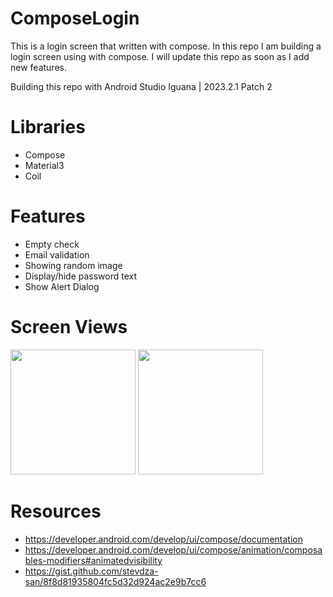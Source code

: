 # ComposeLogin
This is a login screen that written with compose. In this repo I am building a login screen using with compose. I will update this repo as soon as I add new features.

Building this repo with Android Studio Iguana | 2023.2.1 Patch 2


# Libraries
- Compose
- Material3
- Coil

# Features
- Empty check
- Email validation
- Showing random image
- Display/hide password text
- Show Alert Dialog

# Screen Views

<img src="https://github.com/mustafaberk1996/ComposeLogin/assets/57665619/2304a98a-40e1-41ec-ad48-f0af3923faf3" width="200px" />
<img src="https://github.com/mustafaberk1996/ComposeLogin/assets/57665619/50e34c3a-f5ea-4a5e-8b97-e3731268ae7c" width="200px" />

# Resources
- https://developer.android.com/develop/ui/compose/documentation
- https://developer.android.com/develop/ui/compose/animation/composables-modifiers#animatedvisibility
- https://gist.github.com/stevdza-san/8f8d81935804fc5d32d924ac2e9b7cc6
